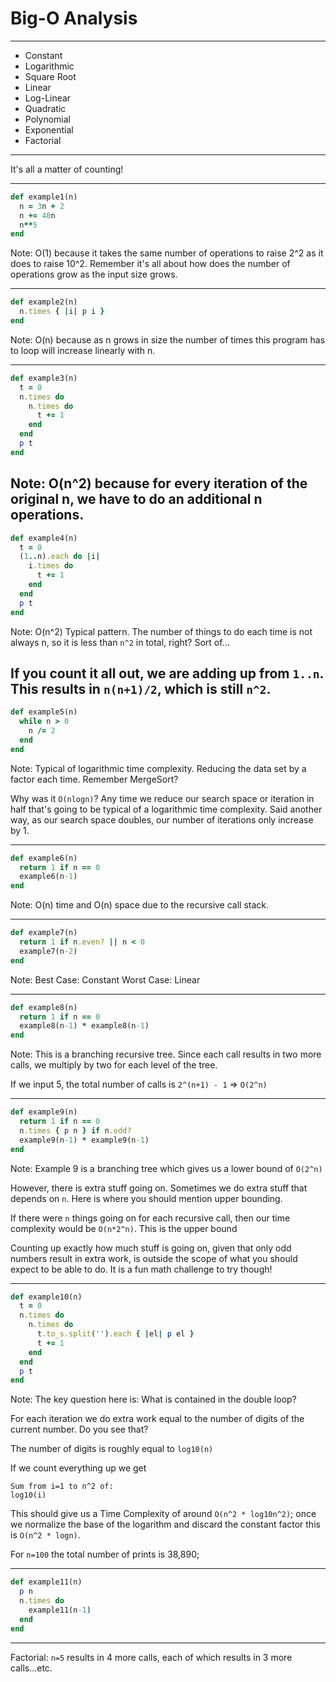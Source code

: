 # Big-O Analysis

---
* Constant
* Logarithmic
* Square Root
* Linear
* Log-Linear
* Quadratic
* Polynomial
* Exponential
* Factorial

---

It's all a matter of counting!

---


```ruby
def example1(n)
  n = 3n + 2
  n += 40n
  n**5
end
```

Note:
O(1) because it takes the same number of operations to raise 2^2 as it does to raise 10^2.  Remember it's all about how does the number of operations grow as the input size grows.

---
```ruby
def example2(n)
  n.times { |i| p i }
end
```

Note:
O(n) because as n grows in size the number of times this program has to loop will increase linearly with n.

---
```ruby
def example3(n)
  t = 0
  n.times do
    n.times do  
      t += 1
    end
  end
  p t
end
```

Note:
O(n^2) because for every iteration of the original n, we have to do an additional n operations.
---

```ruby
def example4(n)
  t = 0
  (1..n).each do |i|
    i.times do  
      t += 1
    end
  end
  p t
end
```
Note:
O(n^2) Typical pattern. The number of things to do each time is not always n, so it is less than `n^2` in total, right? Sort of...

If you count it all out, we are adding up from `1..n`. This results in `n(n+1)/2`, which is still `n^2`.
---

```ruby
def example5(n)
  while n > 0
    n /= 2
  end
end
```

Note:
Typical of logarithmic time complexity. Reducing the data set by a factor each time. Remember MergeSort?

Why was it `O(nlogn)`?  Any time we reduce our search space or iteration in half that's going to be typical of a logarithmic time complexity.  Said another way, as our search space doubles, our number of iterations only increase by 1.

---

```ruby
def example6(n)
  return 1 if n == 0
  example6(n-1)
end
```
Note:
O(n) time and O(n) space due to the recursive call stack.

---

```ruby
def example7(n)
  return 1 if n.even? || n < 0
  example7(n-2)
end
```

Note:
Best Case: Constant
Worst Case: Linear

---

```ruby
def example8(n)
  return 1 if n == 0
  example8(n-1) * example8(n-1)
end
```

Note:
This is a branching recursive tree. Since each call results in two more calls, we multiply by two for each level of the tree.

If we input 5, the total number of calls is `2^(n+1) - 1` => `O(2^n)`

---

```ruby
def example9(n)
  return 1 if n == 0
  n.times { p n } if n.odd?
  example9(n-1) * example9(n-1)
end
```

Note:
 Example 9 is a branching tree which gives us a lower bound of `O(2^n)`

 However, there is extra stuff going on. Sometimes we do extra stuff that depends on `n`. Here is where you should mention upper bounding.

 If there were `n` things going on for each recursive call, then our time complexity would be `O(n*2^n)`. This is the upper bound

 Counting up exactly how much stuff is going on, given that only odd numbers result in extra work, is outside the scope of what you should expect to be able to do. It is a fun math challenge to try though!

---
```ruby
def example10(n)
  t = 0
  n.times do
    n.times do  
      t.to_s.split('').each { |el| p el }
      t += 1
    end
  end
  p t
end
```

Note:
The key question here is: What is contained in the double loop?

For each iteration we do extra work equal to the number of digits of the current number. Do you see that?

The number of digits is roughly equal to `log10(n)`

If we count everything up we get

```
Sum from i=1 to n^2 of:
log10(i)
```

This should give us a Time Complexity of around `O(n^2 * log10n^2)`; once we normalize the base of the logarithm and discard the constant factor this is `O(n^2 * logn)`.

For `n=100` the total number of prints is 38,890;


---

```ruby
def example11(n)
  p n
  n.times do
    example11(n-1)
  end
end
```

---
Factorial: `n=5` results in 4 more calls, each of which results in 3 more calls...etc.